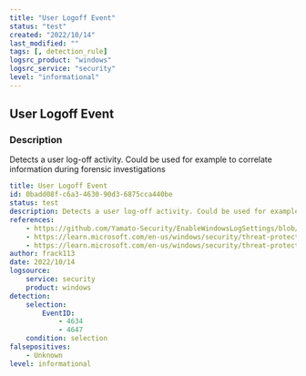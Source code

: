 ```yaml
---
title: "User Logoff Event"
status: "test"
created: "2022/10/14"
last_modified: ""
tags: [, detection_rule]
logsrc_product: "windows"
logsrc_service: "security"
level: "informational"
---
```


## User Logoff Event

### Description

Detects a user log-off activity. Could be used for example to correlate information during forensic investigations

```yml
title: User Logoff Event
id: 0badd08f-c6a3-4630-90d3-6875cca440be
status: test
description: Detects a user log-off activity. Could be used for example to correlate information during forensic investigations
references:
    - https://github.com/Yamato-Security/EnableWindowsLogSettings/blob/7f6d755d45ac7cc9fc35b0cbf498e6aa4ef19def/ConfiguringSecurityLogAuditPolicies.md
    - https://learn.microsoft.com/en-us/windows/security/threat-protection/auditing/event-4634
    - https://learn.microsoft.com/en-us/windows/security/threat-protection/auditing/event-4647
author: frack113
date: 2022/10/14
logsource:
    service: security
    product: windows
detection:
    selection:
        EventID:
            - 4634
            - 4647
    condition: selection
falsepositives:
    - Unknown
level: informational

```

